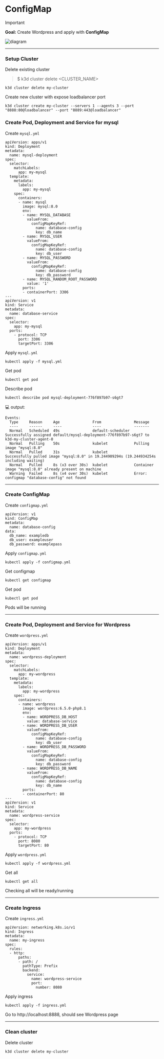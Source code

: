 # ConfigMap

> [!IMPORTANT]  
> **Goal:** Create Wordpress and apply with **ConfigMap**

![diagram](diagram.png)

---

### Setup Cluster

Delete existing cluster
> $ k3d cluster delete <CLUSTER_NAME>
```
k3d cluster delete my-cluster
```

Create new cluster with expose loadbalancer port
```
k3d cluster create my-cluster --servers 1 --agents 3 --port "8888:80@loadbalancer" --port "8889:443@loadbalancer"
```

### Create Pod, Deployment and Service for mysql

Create `mysql.yml`
```
apiVersion: apps/v1
kind: Deployment
metadata:
  name: mysql-deployment
spec:
  selector:
    matchLabels:
      app: my-mysql
  template:
    metadata:
      labels:
        app: my-mysql
    spec:
      containers:
      - name: mysql
        image: mysql:8.0
        env:
        - name: MYSQL_DATABASE
          valueFrom:
            configMapKeyRef:
              name: database-config
              key: db_name
        - name: MYSQL_USER
          valueFrom:
            configMapKeyRef:
              name: database-config
              key: db_user
        - name: MYSQL_PASSWORD
          valueFrom:
            configMapKeyRef:
              name: database-config
              key: db_password
        - name: MYSQL_RANDOM_ROOT_PASSWORD
          value: '1'
        ports:
        - containerPort: 3306
---
apiVersion: v1
kind: Service
metadata:
  name: database-service
spec:
  selector:
    app: my-mysql
  ports:
    - protocol: TCP
      port: 3306
      targetPort: 3306
```

Apply `mysql.yml`
```
kubectl apply -f mysql.yml
```

Get pod
```
kubectl get pod
```

Describe pod
```
kubectl describe pod mysql-deployment-776f897b97-s6gt7
```

:computer: output:
```
Events:
  Type     Reason     Age               From               Message
  ----     ------     ----              ----               -------
  Normal   Scheduled  49s               default-scheduler  Successfully assigned default/mysql-deployment-776f897b97-s6gt7 to k3d-my-cluster-agent-0
  Normal   Pulling    50s               kubelet            Pulling image "mysql:8.0"
  Normal   Pulled     31s               kubelet            Successfully pulled image "mysql:8.0" in 19.244909294s (19.244934254s including waiting)
  Normal   Pulled     8s (x3 over 30s)  kubelet            Container image "mysql:8.0" already present on machine
  Warning  Failed     8s (x4 over 30s)  kubelet            Error: configmap "database-config" not found
```

---

### Create ConfigMap

Create `configmap.yml`

```
apiVersion: v1
kind: ConfigMap
metadata:
  name: database-config
data:
  db_name: exampledb
  db_user: exampleuser
  db_password: examplepass
```

Apply `configmap.yml`
```
kubectl apply -f configmap.yml
```

Get configmap
```
kubectl get configmap 
```

Get pod
```
kubectl get pod 
```

Pods will be running

---

### Create Pod, Deployment and Service for Wordpress

Create `wordpress.yml`
```
apiVersion: apps/v1
kind: Deployment
metadata:
  name: wordpress-deployment
spec:
  selector:
    matchLabels:
      app: my-wordpress
  template:
    metadata:
      labels:
        app: my-wordpress
    spec:
      containers:
      - name: wordpress
        image: wordpress:6.5.0-php8.1
        env:
        - name: WORDPRESS_DB_HOST
          value: database-service
        - name: WORDPRESS_DB_USER
          valueFrom:
            configMapKeyRef:
              name: database-config
              key: db_user
        - name: WORDPRESS_DB_PASSWORD
          valueFrom:
            configMapKeyRef:
              name: database-config
              key: db_password
        - name: WORDPRESS_DB_NAME
          valueFrom:
            configMapKeyRef:
              name: database-config
              key: db_name
        ports:
        - containerPort: 80
---
apiVersion: v1
kind: Service
metadata:
  name: wordpress-service
spec:
  selector:
    app: my-wordpress
  ports:
    - protocol: TCP
      port: 8080
      targetPort: 80
```

Apply `wordpress.yml`
```
kubectl apply -f wordpress.yml
```

Get all
```
kubectl get all
```

Checking all will be ready/running

---

### Create Ingress

Create `ingress.yml`
```
apiVersion: networking.k8s.io/v1
kind: Ingress
metadata:
  name: my-ingress
spec:
  rules:
  - http:
      paths:
      - path: /
        pathType: Prefix
        backend:
          service:
            name: wordpress-service
            port:
              number: 8080
```

Apply ingress
```
kubectl apply -f ingress.yml
```

Go to http://localhost:8888, should see Wordpress page

---

### Clean cluster

Delete cluster
```
k3d cluster delete my-cluster
```
